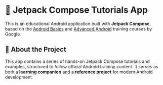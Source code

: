 # 📱 Jetpack Compose Tutorials App

This is an educational Android application built with **Jetpack Compose**, based on the [Android Basics](https://developer.android.com/courses/android-basics-compose/course) and [Advanced Android](https://developer.android.com/courses/advanced-android-compose/course) training courses by Google.

## 🚀 About the Project

This app contains a series of hands-on Jetpack Compose tutorials and examples, structured to follow official Android training content. It serves as both a **learning companion** and a **reference project** for modern Android development.
